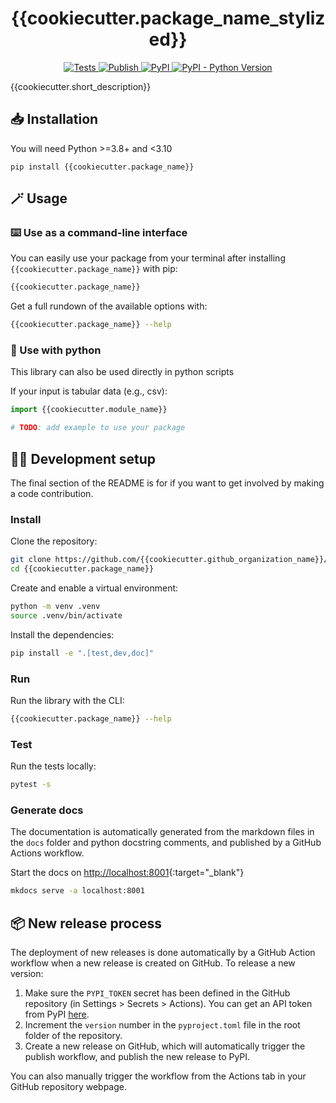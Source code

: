 <h1 align="center">
  {{cookiecutter.package_name_stylized}}
</h1>

<p align="center">
    <a href="https://github.com/{{cookiecutter.github_organization_name}}/{{cookiecutter.package_name}}/actions/workflows/test.yml">
        <img alt="Tests" src="https://github.com/{{cookiecutter.github_organization_name}}/{{cookiecutter.package_name}}/actions/workflows/test.yml/badge.svg" />
    </a>
    <a href="https://github.com/{{cookiecutter.github_organization_name}}/{{cookiecutter.package_name}}/actions/workflows/publish.yml">
        <img alt="Publish" src="https://github.com/{{cookiecutter.github_organization_name}}/{{cookiecutter.package_name}}/actions/workflows/publish.yml/badge.svg" />
    </a>
    <a href="https://pypi.org/project/{{cookiecutter.package_name}}">
        <img alt="PyPI" src="https://img.shields.io/pypi/v/{{cookiecutter.package_name}}" />
    </a>
    <a href="https://pypi.org/project/{{cookiecutter.package_name}}">
        <img alt="PyPI - Python Version" src="https://img.shields.io/pypi/pyversions/{{cookiecutter.package_name}}" />
    </a>
    <!-- <a href="https://github.com/{{cookiecutter.github_organization_name}}/{{cookiecutter.package_name}}/blob/main/LICENSE">
        <img alt="PyPI - License" src="https://img.shields.io/pypi/l/{{cookiecutter.package_name}}" />
    </a> -->
    <!-- <a href='https://{{cookiecutter.package_name}}.readthedocs.io/en/latest/?badge=latest'>
        <img src='https://readthedocs.org/projects/{{cookiecutter.package_name}}/badge/?version=latest' alt='Documentation Status' />
    </a> -->
    <!--a href="https://codecov.io/gh/{{cookiecutter.github_organization_name}}/{{cookiecutter.package_name}}/branch/main">
        <img src="https://codecov.io/gh/{{cookiecutter.github_organization_name}}/{{cookiecutter.package_name}}/branch/main/graph/badge.svg" alt="Codecov status" />
    </a>
    <a href="https://github.com/{{cookiecutter.github_organization_name}}/{{cookiecutter.package_name}}/blob/main/.github/CODE_OF_CONDUCT.md">
        <img src="https://img.shields.io/badge/Contributor%20Covenant-2.1-4baaaa.svg" alt="Contributor Covenant"/>
    </a-->
</p>

{{cookiecutter.short_description}}

## 📥️ Installation

You will need Python >=3.8+ and <3.10

```shell
pip install {{cookiecutter.package_name}}
```

## 🪄 Usage

### ⌨️ Use as a command-line interface

You can easily use your package from your terminal after installing `{{cookiecutter.package_name}}` with pip:

```bash
{{cookiecutter.package_name}}
```

Get a full rundown of the available options with:

```bash
{{cookiecutter.package_name}} --help
```

### 🐍 Use with python

This library can also be used directly in python scripts

If your input is tabular data (e.g., csv):

 ```python
import {{cookiecutter.module_name}}

# TODO: add example to use your package
 ```

## 🧑‍💻 Development setup

The final section of the README is for if you want to get involved by making a code contribution.


### Install

Clone the repository:

```bash
git clone https://github.com/{{cookiecutter.github_organization_name}}/{{cookiecutter.package_name}}
cd {{cookiecutter.package_name}}
```

Create and enable a virtual environment:

```bash
python -m venv .venv
source .venv/bin/activate
```

Install the dependencies:

```bash
pip install -e ".[test,dev,doc]"
```

### Run

Run the library with the CLI:

```bash
{{cookiecutter.package_name}} --help
```

### Test

Run the tests locally:

```bash
pytest -s
```


### Generate docs

The documentation is automatically generated from the markdown files in the `docs` folder and python docstring comments, and published by a GitHub Actions workflow.

Start the docs on [http://localhost:8001](http://localhost:8001){:target="_blank"}

```bash
mkdocs serve -a localhost:8001
```


## 📦️ New release process

The deployment of new releases is done automatically by a GitHub Action workflow when a new release is created on GitHub. To release a new version:

1. Make sure the `PYPI_TOKEN` secret has been defined in the GitHub repository (in Settings > Secrets > Actions). You can get an API token from PyPI [here](https://pypi.org/manage/account/).
2. Increment the `version` number in the `pyproject.toml` file in the root folder of the repository.
3. Create a new release on GitHub, which will automatically trigger the publish workflow, and publish the new release to PyPI.

You can also manually trigger the workflow from the Actions tab in your GitHub repository webpage.
